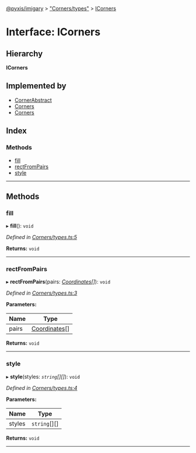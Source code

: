 [@pyxis/imigary](../README.md) > ["Corners/types"](../modules/_corners_types_.md) > [ICorners](../interfaces/_corners_types_.icorners.md)

# Interface: ICorners

## Hierarchy

**ICorners**

## Implemented by

* [CornerAbstract](../classes/_corners_cornersabstract_.cornerabstract.md)
* [Corners](../classes/_corners_corners_.corners.md)
* [Corners](../classes/_corners_corners_.corners.md)

## Index

### Methods

* [fill](_corners_types_.icorners.md#fill)
* [rectFromPairs](_corners_types_.icorners.md#rectfrompairs)
* [style](_corners_types_.icorners.md#style)

---

## Methods

<a id="fill"></a>

###  fill

▸ **fill**(): `void`

*Defined in [Corners/types.ts:5](https://github.com/creaux/pyxis/blob/10b280f/packages/imigary/src/Corners/types.ts#L5)*

**Returns:** `void`

___
<a id="rectfrompairs"></a>

###  rectFromPairs

▸ **rectFromPairs**(pairs: *[Coordinates](../modules/_squares_types_.md#coordinates)[]*): `void`

*Defined in [Corners/types.ts:3](https://github.com/creaux/pyxis/blob/10b280f/packages/imigary/src/Corners/types.ts#L3)*

**Parameters:**

| Name | Type |
| ------ | ------ |
| pairs | [Coordinates](../modules/_squares_types_.md#coordinates)[] |

**Returns:** `void`

___
<a id="style"></a>

###  style

▸ **style**(styles: *`string`[][]*): `void`

*Defined in [Corners/types.ts:4](https://github.com/creaux/pyxis/blob/10b280f/packages/imigary/src/Corners/types.ts#L4)*

**Parameters:**

| Name | Type |
| ------ | ------ |
| styles | `string`[][] |

**Returns:** `void`

___

